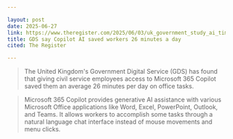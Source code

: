 ```yaml
---

layout: post
date: 2025-06-27
link: https://www.theregister.com/2025/06/03/uk_government_study_ai_time_savings/
title: GDS say Copilot AI saved workers 26 minutes a day
cited: The Register

---
```


> The United Kingdom's Government Digital Service (GDS) has found that giving civil service employees access to Microsoft 365 Copilot saved them an average 26 minutes per day on office tasks.

> Microsoft 365 Copilot provides generative AI assistance with various Microsoft Office applications like Word, Excel, PowerPoint, Outlook, and Teams. It allows workers to accomplish some tasks through a natural language chat interface instead of mouse movements and menu clicks.